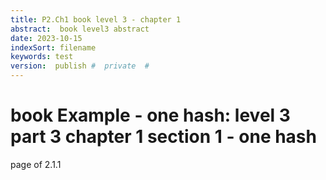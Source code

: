 ```yaml
---
title: P2.Ch1 book level 3 - chapter 1
abstract:  book level3 abstract
date: 2023-10-15
indexSort: filename
keywords: test
version:  publish #  private  #
---
```


# book Example - one hash: level  3  part 3 chapter 1 section 1 - one hash

page of 2.1.1